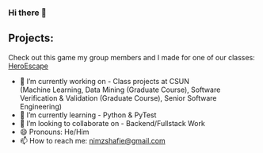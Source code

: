 ### Hi there 👋

## Projects:

Check out this game my group members and I made for one of our classes:
<a href="https://play.google.com/store/apps/details?id=com.TJANA.HeroEscape" target="_blank">HeroEscape</a>

- 🔭 I’m currently working on - Class projects at CSUN
<br>(Machine Learning, Data Mining (Graduate Course), Software Verification & Validation (Graduate Course), Senior Software Engineering)</br>
- 🌱 I’m currently learning - Python & PyTest
- 👯 I’m looking to collaborate on - Backend/Fullstack Work
- 😄 Pronouns: He/Him
- 📫 How to reach me: nimzshafie@gmail.com

<!--
**NimaShafie/NimaShafie** is a ✨ _special_ ✨ repository because its `README.md` (this file) appears on your GitHub profile.

Here are some ideas to get you started:
(work in progress) https://nimashafie.github.io/

- 🔭 I’m currently working on ...
- 🌱 I’m currently learning ...
- 👯 I’m looking to collaborate on ...
- 🤔 I’m looking for help with ...
- 💬 Ask me about ...
- 📫 How to reach me: ...
- 😄 Pronouns: ...
- ⚡ Fun fact: ...
-->
